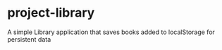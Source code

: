 # project-library

A simple Library application that saves books added to localStorage for persistent data
